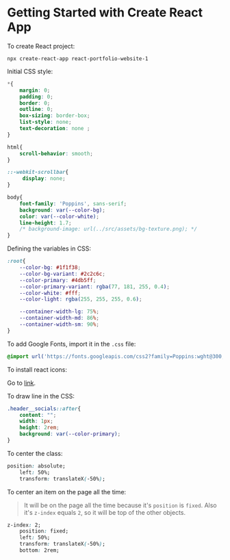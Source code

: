 # Getting Started with Create React App

To create React project:

`npx create-react-app react-portfolio-website-1`

Initial CSS style:

```css
*{
    margin: 0;
    padding: 0;
    border: 0;
    outline: 0;
    box-sizing: border-box;
    list-style: none;
    text-decoration: none ;
}

html{
    scroll-behavior: smooth; 
}

::-webkit-scrollbar{
     display: none;
}

body{
    font-family: 'Poppins', sans-serif;
    background: var(--color-bg);
    color: var(--color-white);
    line-height: 1.7;
    /* background-image: url(../src/assets/bg-texture.png); */
}
```

Defining the variables in CSS:

```css
:root{
    --color-bg: #1f1f38;
    --color-bg-variant: #2c2c6c;
    --color-primary: #4db5ff;
    --color-primary-variant: rgba(77, 181, 255, 0.4);
    --color-white: #fff;
    --color-light: rgba(255, 255, 255, 0.6);

    --container-width-lg: 75%;
    --container-width-md: 86%;
    --container-width-sm: 90%;
}
```

To add Google Fonts, import it in the `.css` file:

```css
@import url('https://fonts.googleapis.com/css2?family=Poppins:wght@300;400;500;600&display=swap');
```

To install react icons:

Go to [link](https://react-icons.github.io/react-icons/).

To draw line in the CSS:

```css
.header__socials::after{
    content: "";
    width: 1px;
    height: 2rem;
    background: var(--color-primary);
}
```

To center the class:

```css
position: absolute;
    left: 50%;
    transform: translateX(-50%);
```

To center an item on the page all the time:

>It will be on the page all the time because it's `position` is `fixed`. Also it's `z-index` equals `2`, so it will be top of the other objects.

```css
z-index: 2;
    position: fixed;
    left: 50%;
    transform: translateX(-50%);
    bottom: 2rem;
```